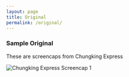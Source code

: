 ```yaml
---
layout: page
title: Original
permalink: /original/
---
```


### Sample Original

These are screencaps from Chungking Express

![Chungking Express Screencap 1]({{site.baseurl}}/assets/images/sample_portfolio/1.jpg)
